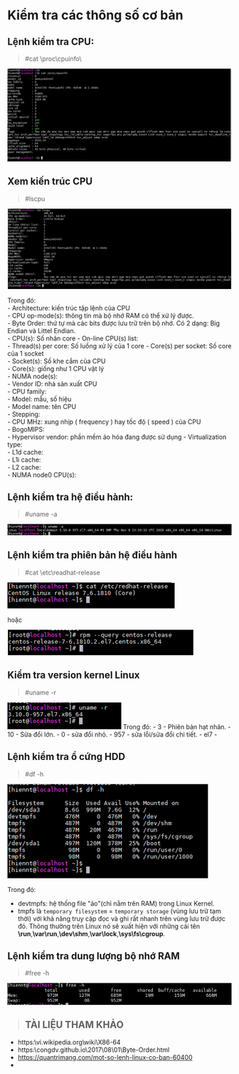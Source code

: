 # Kiểm tra các thông số cơ bản  
## Lệnh kiểm tra CPU:  
> #cat \proc\cpuinfo\  

<img src ="..\..\images\Linux co ban\cpuinfo.png">  

## Xem kiến trúc CPU  
> #lscpu  

<img src ="..\..\images\Linux co ban\lscpu.png">  
 
 Trong đó:  
 \- Architecture: kiến trúc tập lệnh của CPU  
 \- CPU op-mode(s): thông tin mà bộ nhớ RAM có thể xử lý được.   
 \- Byte Order: thứ tự mà các bits được lưu trữ trên bộ nhớ. Có 2 dạng: Big Endian và Littel Endian.  
 \- CPU(s): Số nhân core
 \- On-line CPU(s) list:   
 \- Thread(s) per core: Số luồng xử lý của 1 core 
 \- Core(s) per socket: Số core của 1 socket  
 \- Socket(s): Số khe cắm của CPU  
 \- Core(s): giống như 1 CPU vật lý  
 \- NUMA node(s):  
 \- Vendor ID: nhà sản xuất CPU  
 \- CPU family:   
 \- Model: mẫu, số hiệu  
 \- Model name: tên CPU  
 \- Stepping:  
 \- CPU MHz: xung nhịp ( frequency ) hay tốc độ ( speed ) của CPU   
 \- BogoMIPS:  
 \- Hypervisor vendor: phần mềm ảo hóa đang được sử dụng
 \- Virtualization type:   
 \- L1d cache:   
 \- L1i cache:            
 \- L2 cache:              
 \- NUMA node0 CPU(s):  

 ## Lệnh kiểm tra hệ điều hành:  
 > #uname -a  
  <img src ="..\..\images\Linux co ban\uname -a.png">  

  ## Lệnh kiểm tra phiên bản hệ điều hành  
  >  #cat \etc\readhat-release  

  <img src ="..\..\images\Linux co ban\kiemtraphienbanhdh.png">  

  hoặc  

  <img src ="../../images/Linux co ban/rpm --query centos-release.png">  

## Kiểm tra version kernel Linux  
> #uname -r  
<img src ="../../images/Linux co ban/uname -r.png">  
Trong đó:  
- 3 - Phiên bản hạt nhân.  
- 10 - Sửa đổi lớn.  
- 0 - sửa đổi nhỏ.
- 957 - sửa lỗi/sửa đổi chi tiết.  
- el7 -   


## Lệnh kiểm tra ổ cứng  HDD
> #df -h  

<img src ="..\..\images\Linux co ban\df -h.png">  

Trong đó:  
   - devtmpfs: hệ thống file "ảo"(chỉ nằm trên RAM) trong Linux Kernel.  
   - tmpfs là `temporary filesystem` = `temporary storage` (vùng lưu trữ tạm thời) với khả năng truy cập đọc và ghi rất nhanh trên vùng lưu trữ được đó. Thông thường trên Linux nó sẽ xuất hiện với những cái tên **\run**,**\var\run**,**\dev\shm**,**\var\lock**,**\sys\fs\cgroup**.
## Lệnh kiểm tra dung lượng bộ nhớ RAM  
> #free -h  

<img src ="..\..\images\Linux co ban\free -h.png">   






 > ## TÀI LIỆU THAM KHẢO  
 - https:\\vi.wikipedia.org\wiki\X86-64
 - https:\\congdv.github.io\2017\08\01\Byte-Order.html
 - https://quantrimang.com/mot-so-lenh-linux-co-ban-60400  
 - 
